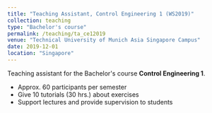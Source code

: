 ```yaml
---
title: "Teaching Assistant, Control Engineering 1 (WS2019)"
collection: teaching
type: "Bachelor's course"
permalink: /teaching/ta_ce12019
venue: "Technical University of Munich Asia Singapore Campus"
date: 2019-12-01
location: "Singapore"
---
```


Teaching assistant for the Bachelor's course <b>Control Engineering 1</b>.

* Approx. 60 participants per semester
* Give 10 tutorials (30 hrs.) about exercises
* Support lectures and provide supervision to students